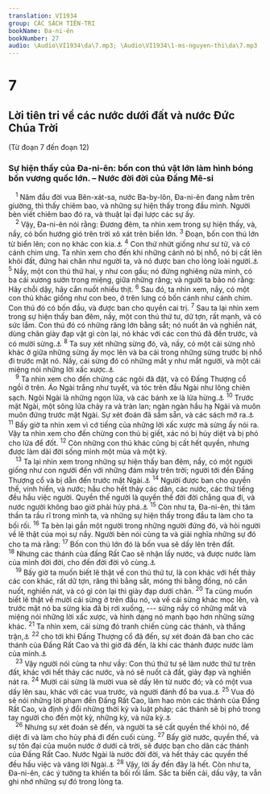 ```yaml
---
translation: VI1934
group: CÁC SÁCH TIÊN-TRI
bookName: Đa-ni-ên 
bookNumber: 27
audio: \Audio\VI1934\da\7.mp3; \Audio\VI1934\1-ms-nguyen-thi\da\7.mp3
---
```


<div class="title"><h1>7</h1><h2>Lời tiên tri về các nước dưới đất và nước Đức Chúa Trời</h2><p>(Từ đoạn 7 đến đoạn 12)</p><h3>Sự hiện thấy của Đa-ni-ên: bốn con thú vật lớn làm hình bóng bốn vương quốc lớn. – Nước đời đời của Đấng Mê-si</h3></div>
<span class="verse da_7_1"> <sup>1</sup> Năm đầu đời vua Bên-xát-sa, nước Ba-by-lôn, Đa-ni-ên đang nằm trên giường, thì thấy chiêm bao, và những sự hiện thấy trong đầu mình. Người bèn viết chiêm bao đó ra, và thuật lại đại lược các sự ấy. <br/></span>
<span class="verse da_7_2"> <sup>2</sup> Vậy, Đa-ni-ên nói rằng: Đương đêm, ta nhìn xem trong sự hiện thấy, và, nầy, có bốn hướng gió trên trời xô xát trên biển lớn. </span>
<span class="verse da_7_3"><sup>3</sup> Đoạn, bốn con thú lớn từ biển lên; con nọ khác con kia.<a data-toggle="tooltip" data-placement="bottom" title="Kh 13:1; 17:8">⚓</a></span>
<span class="verse da_7_4"><sup>4</sup> Con thứ nhứt giống như sư tử, và có cánh chim ưng. Ta nhìn xem cho đến khi những cánh nó bị nhổ, nó bị cất lên khỏi đất, đứng hai chân như người ta, và nó được ban cho lòng loài người.<a data-toggle="tooltip" data-placement="bottom" title="Kh 13:2">⚓</a></span>
<span class="verse da_7_5"><sup>5</sup> Nầy, một con thú thứ hai, y như con gấu; nó đứng nghiêng nửa mình, có ba cái xương sườn trong miệng, giữa những răng; và người ta bảo nó rằng: Hãy chỗi dậy, hãy cắn nuốt nhiều thịt. </span>
<span class="verse da_7_6"><sup>6</sup> Sau đó, ta nhìn xem, nầy, có một con thú khác giống như con beo, ở trên lưng có bốn cánh như cánh chim. Con thú đó có bốn đầu, và được ban cho quyền cai trị. </span>
<span class="verse da_7_7"><sup>7</sup> Sau ta lại nhìn xem trong sự hiện thấy ban đêm, nầy, một con thú thứ tư, dữ tợn, rất mạnh, và có sức lắm. Con thú đó có những răng lớn bằng sắt; nó nuốt ăn và nghiền nát, dùng chân giày đạp vật gì còn lại, nó khác với các con thú đã đến trước, và có mười sừng.<a data-toggle="tooltip" data-placement="bottom" title="Kh 12:3; 13:1">⚓</a></span>
<span class="verse da_7_8"><sup>8</sup> Ta suy xét những sừng đó, và, nầy, có một cái sừng nhỏ khác ở giữa những sừng ấy mọc lên và ba cái trong những sừng trước bị nhổ đi trước mặt nó. Nầy, cái sừng đó có những mắt y như mắt người, và một cái miệng nói những lời xấc xược.<a data-toggle="tooltip" data-placement="bottom" title="Kh 13:5-6">⚓</a><br/></span>
<span class="verse da_7_9"> <sup>9</sup> Ta nhìn xem cho đến chừng các ngôi đã đặt, và có Đấng Thượng cổ ngồi ở trên. Áo Ngài trắng như tuyết, và tóc trên đầu Ngài như lông chiên sạch. Ngôi Ngài là những ngọn lửa, và các bánh xe là lửa hừng.<a data-toggle="tooltip" data-placement="bottom" title="Kh 20:4; 1:14">⚓</a></span>
<span class="verse da_7_10"><sup>10</sup> Trước mặt Ngài, một sông lửa chảy ra và tràn lan; ngàn ngàn hầu hạ Ngài và muôn muôn đứng trước mặt Ngài. Sự xét đoán đã sắm sẵn, và các sách mở ra.<a data-toggle="tooltip" data-placement="bottom" title="Kh 5:11; 20:12">⚓</a></span>
<span class="verse da_7_11"><sup>11</sup> Bấy giờ ta nhìn xem vì cớ tiếng của những lời xấc xược mà sừng ấy nói ra. Vậy ta nhìn xem cho đến chừng con thú bị giết, xác nó bị hủy diệt và bị phó cho lửa để đốt. </span>
<span class="verse da_7_12"><sup>12</sup> Còn những con thú khác cũng bị cất hết quyền, nhưng được làm dài đời sống mình một mùa và một kỳ. <br/></span>
<span class="verse da_7_13"> <sup>13</sup> Ta lại nhìn xem trong những sự hiện thấy ban đêm, nầy, có một người giống như con người đến với những đám mây trên trời; người tới đến Đấng Thượng cổ và bị dẫn đến trước mặt Ngài.<a data-toggle="tooltip" data-placement="bottom" title="Mat 24:30; 26:64; Mac 13:26; 14:62; Lu 21:27; Kh 1:7,13; 14:14">⚓</a></span>
<span class="verse da_7_14"><sup>14</sup> Người được ban cho quyền thế, vinh hiển, và nước; hầu cho hết thảy các dân, các nước, các thứ tiếng đều hầu việc người. Quyền thế người là quyền thế đời đời chẳng qua đi, và nước người không bao giờ phải hủy phá.<a data-toggle="tooltip" data-placement="bottom" title="Kh 11:15">⚓</a></span>
<span class="verse da_7_15"><sup>15</sup> Còn như ta, Đa-ni-ên, thì tâm thần ta rầu rĩ trong mình ta, và những sự hiện thấy trong đầu ta làm cho ta bối rối. </span>
<span class="verse da_7_16"><sup>16</sup> Ta bèn lại gần một người trong những người đứng đó, và hỏi người về lẽ thật của mọi sự nầy. Người bèn nói cùng ta và giải nghĩa những sự đó cho ta mà rằng: </span>
<span class="verse da_7_17"><sup>17</sup> Bốn con thú lớn đó là bốn vua sẽ dấy lên trên đất. </span>
<span class="verse da_7_18"><sup>18</sup> Nhưng các thánh của đấng Rất Cao sẽ nhận lấy nước, và được nước làm của mình đời đời, cho đến đời đời vô cùng.<a data-toggle="tooltip" data-placement="bottom" title="Kh 22:5">⚓</a><br/></span>
<span class="verse da_7_19"> <sup>19</sup> Bấy giờ ta muốn biết lẽ thật về con thú thứ tư, là con khác với hết thảy các con khác, rất dữ tợn, răng thì bằng sắt, móng thì bằng đồng, nó cắn nuốt, nghiền nát, và có gì còn lại thì giày đạp dưới chân. </span>
<span class="verse da_7_20"><sup>20</sup> Ta cũng muốn biết lẽ thật về mười cái sừng ở trên đầu nó, và về cái sừng khác mọc lên, và trước mặt nó ba sừng kia đã bị rơi xuống, --- sừng nầy có những mắt và miệng nói những lời xấc xược, và hình dạng nó mạnh bạo hơn những sừng khác. </span>
<span class="verse da_7_21"><sup>21</sup> Ta nhìn xem, cái sừng đó tranh chiến cùng các thánh, và thắng trận,<a data-toggle="tooltip" data-placement="bottom" title="Kh 13:7">⚓</a></span>
<span class="verse da_7_22"><sup>22</sup> cho tới khi Đấng Thượng cổ đã đến, sự xét đoán đã ban cho các thánh của Đấng Rất Cao và thì giờ đã đến, là khi các thánh được nước làm của mình.<a data-toggle="tooltip" data-placement="bottom" title="Kh 20:4">⚓</a><br/></span>
<span class="verse da_7_23"> <sup>23</sup> Vậy người nói cùng ta như vầy: Con thú thứ tư sẽ làm nước thứ tư trên đất, khác với hết thảy các nước, và nó sẽ nuốt cả đất, giày đạp và nghiền nát ra. </span>
<span class="verse da_7_24"><sup>24</sup> Mười cái sừng là mười vua sẽ dấy lên từ nước đó; và có một vua dấy lên sau, khác với các vua trước, và người đánh đổ ba vua.<a data-toggle="tooltip" data-placement="bottom" title="Kh 17:12">⚓</a></span>
<span class="verse da_7_25"><sup>25</sup> Vua đó sẽ nói những lời phạm đến Đấng Rất Cao, làm hao mòn các thánh của Đấng Rất Cao, và định ý đổi những thời kỳ và luật pháp; các thánh sẽ bị phó trong tay người cho đến một kỳ, những kỳ, và nửa kỳ.<a data-toggle="tooltip" data-placement="bottom" title="Kh 12:14; 13:5-6">⚓</a><br/></span>
<span class="verse da_7_26"> <sup>26</sup> Nhưng sự xét đoán sẽ đến, và người ta sẽ cất quyền thế khỏi nó, để diệt đi và làm cho hủy phá đi đến cuối cùng. </span>
<span class="verse da_7_27"><sup>27</sup> Bấy giờ nước, quyền thế, và sự tôn đại của muôn nước ở dưới cả trời, sẽ được ban cho dân các thánh của Đấng Rất Cao. Nước Ngài là nước đời đời, và hết thảy các quyền thế đều hầu việc và vâng lời Ngài.<a data-toggle="tooltip" data-placement="bottom" title="Kh 20:4; 22:5">⚓</a></span>
<span class="verse da_7_28"><sup>28</sup> Vậy, lời ấy đến đây là hết. Còn như ta, Đa-ni-ên, các ý tưởng ta khiến ta bối rối lắm. Sắc ta biến cải, dầu vậy, ta vẫn ghi nhớ những sự đó trong lòng ta. <br/></span>
